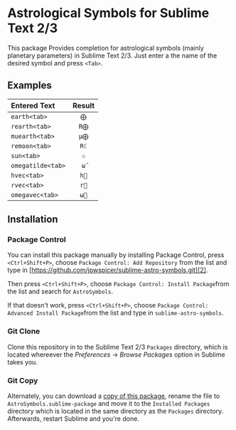 Astrological Symbols for Sublime Text 2/3
==================================

This package Provides completion for astrological symbols (mainly planetary parameters) in Sublime Text 2/3. Just enter a the name of the desired symbol and press `<Tab>`.


Examples
--------

| Entered Text     |  Result  |
| :-------------   | :------: |
| `earth<tab>`     |   `⨁`    |
| `rearth<tab>`    |   `R⨁`   |
| `muearth<tab>`   |   `μ⨁`   |
| `remoon<tab>`    |   `R☾`   |
| `sun<tab>`       |   `☉`    |
| `omegatilde<tab>`|   `ω̃`    |
| `hvec<tab>`	   |   `h⃗`    |
| `rvec<tab>`      |   `r⃗`    |
| `omegavec<tab>`  |   `ω⃗`    |




Installation
------------


### Package Control

<!-- The recommended way to install this package is to use [Package Control][1]. Just install Package Control, press `<Ctrl+Shift+P>`, choose `Package Control: Install Package` from the list and search for `AstroSymbols`. -->

<!-- If you cannot find the package you can also add this repository manually by adding [https://github.com/jpwspicer/sublime/sublime-astro-symbols.git][2] as a Package Control repository. Repeat the steps from above afterwards. -->

You can install this package manually by installing Package Control, press `<Ctrl+Shift+P>`, choose `Package Control: Add Repository` from the list and type in [https://github.com/jpwspicer/sublime-astro-symbols.git][2].

Then press `<Ctrl+Shift+P>`, choose `Package Control: Install Package`from the list and search for `AstroSymbols`.

If that doesn't work, press `<Ctrl+Shift+P>`, choose `Package Control: Advanced Install Package`from the list and type in `sublime-astro-symbols`.

### Git Clone

Clone this repository in to the Sublime Text 2/3 `Packages` directory, which is located whereever the _Preferences_ → _Browse Packages_ option in Sublime takes you.

### Git Copy

Alternately, you can download a [copy of this package][3], rename the file to `AstroSymbols.sublime-package` and move it to the `Installed Packages` directory which is located in the same directory as the `Packages` directory. Afterwards, restart Sublime and you're done.

[1]: https://packagecontrol.io/ "Package Control"
[2]: https://github.com/jpwspicer/sublime-astro-symbols.git "Astro Symbols on GitHub"
[3]: https://github.com/jpwspicer/sublime-astro-symbols/archive/master.zip "ZIP-Archive of Astro Symbols"